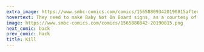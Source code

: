 ```yaml
---
extra_image: https://www.smbc-comics.com/comics/156588093420190815after.png
hovertext: They need to make Baby Not On Board signs, as a courtesy of people trying to drive recklessly in peace.
image: https://www.smbc-comics.com/comics/1565880842-20190815.png
next_comic: back
prev_comic: hack
title: Kill
---
```


